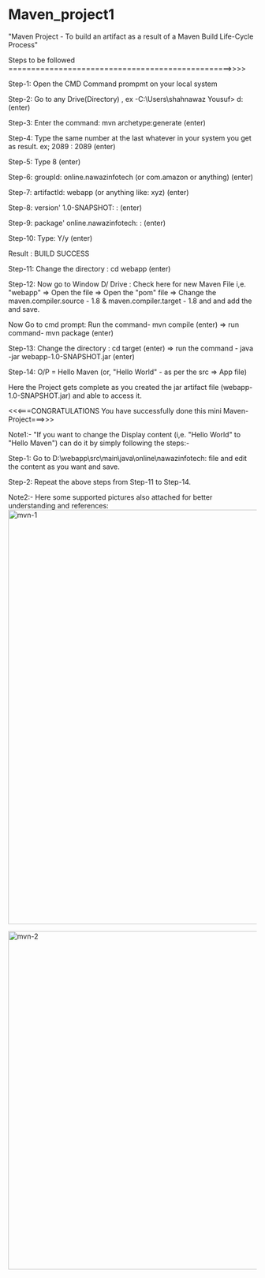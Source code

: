 # Maven_project1
"Maven Project - To build an artifact as a result of a Maven Build Life-Cycle Process"

Steps to be followed =================================================>>>>

Step-1: Open the CMD Command prompmt on your local system

Step-2: Go to any Drive(Directory) , ex -C:\Users\shahnawaz Yousuf> d: (enter) 

Step-3: Enter the command: mvn archetype:generate (enter)

Step-4: Type the same number at the last whatever in your system you get as result. ex; 2089 : 2089 (enter) 

Step-5: Type 8 (enter)

Step-6: groupId: online.nawazinfotech (or com.amazon or anything) (enter)

Step-7: artifactId: webapp (or anything like: xyz) (enter)

Step-8: version' 1.0-SNAPSHOT: : (enter)

Step-9: package' online.nawazinfotech: : (enter)

Step-10: Type: Y/y (enter)

Result : BUILD SUCCESS

Step-11: Change the directory : cd webapp (enter)

Step-12: Now go to Window D/ Drive : Check here for new Maven File i,e. "webapp" => Open the file => Open the "pom" file => Change the maven.compiler.source - 1.8 & maven.compiler.target - 1.8 and and add the <configurations> and save.

Now Go to cmd prompt: Run the command- mvn compile (enter) => run command- mvn package (enter)

Step-13: Change the directory : cd target (enter) => run the command - java -jar webapp-1.0-SNAPSHOT.jar (enter)

Step-14: O/P = Hello Maven (or, "Hello World" - as per the src => App file)

Here the Project gets complete as you created the jar artifact file (webapp-1.0-SNAPSHOT.jar) and able to access it.

<<<===CONGRATULATIONS You have successfully done this mini Maven-Project===>>>

Note1:- "If you want to change the Display content (i,e. "Hello World" to "Hello Maven") can do it by simply following the steps:-

Step-1: Go to D:\webapp\src\main\java\online\nawazinfotech: file and edit the content as you want and save.

Step-2: Repeat the above steps from Step-11 to Step-14.

Note2:- Here some supported pictures also attached for better understanding and references:
<img width="840" alt="mvn-1" src="https://github.com/Shahnawaz-yousuf/Maven_project1/assets/146080117/b76f9f0f-15c1-41b9-abe6-b2069dc5f3d3">


<img width="686" alt="mvn-2" src="https://github.com/Shahnawaz-yousuf/Maven_project1/assets/146080117/75caca7b-5059-4614-af82-44deed96eb1a">
